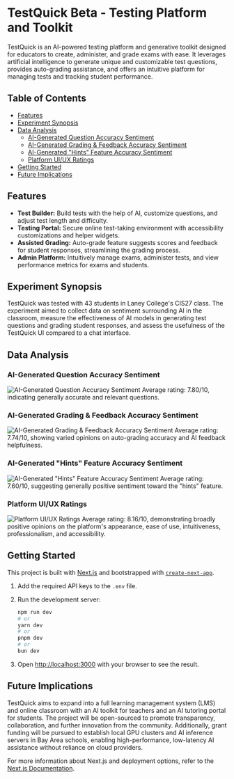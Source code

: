 # TestQuick Beta - Testing Platform and Toolkit

TestQuick is an AI-powered testing platform and generative toolkit designed for educators to create, administer, and grade exams with ease. It leverages artificial intelligence to generate unique and customizable test questions, provides auto-grading assistance, and offers an intuitive platform for managing tests and tracking student performance.

## Table of Contents

- [Features](#features)
- [Experiment Synopsis](#experiment-synopsis)
- [Data Analysis](#data-analysis)
  - [AI-Generated Question Accuracy Sentiment](#ai-generated-question-accuracy-sentiment)
  - [AI-Generated Grading & Feedback Accuracy Sentiment](#ai-generated-grading--feedback-accuracy-sentiment)
  - [AI-Generated "Hints" Feature Accuracy Sentiment](#ai-generated-hints-feature-accuracy-sentiment)
  - [Platform UI/UX Ratings](#platform-uiux-ratings)
- [Getting Started](#getting-started)
- [Future Implications](#future-implications)

## Features

- **Test Builder:** Build tests with the help of AI, customize questions, and adjust test length and difficulty.
- **Testing Portal:** Secure online test-taking environment with accessibility customizations and helper widgets.
- **Assisted Grading:** Auto-grade feature suggests scores and feedback for student responses, streamlining the grading process.
- **Admin Platform:** Intuitively manage exams, administer tests, and view performance metrics for exams and students.

## Experiment Synopsis

TestQuick was tested with 43 students in Laney College's CIS27 class. The experiment aimed to collect data on sentiment surrounding AI in the classroom, measure the effectiveness of AI models in generating test questions and grading student responses, and assess the usefulness of the TestQuick UI compared to a chat interface.

## Data Analysis

### AI-Generated Question Accuracy Sentiment
![AI-Generated Question Accuracy Sentiment](path/to/question_accuracy_sentiment.png)
Average rating: 7.80/10, indicating generally accurate and relevant questions.

### AI-Generated Grading & Feedback Accuracy Sentiment
![AI-Generated Grading & Feedback Accuracy Sentiment](path/to/grading_feedback_accuracy_sentiment.png)
Average rating: 7.74/10, showing varied opinions on auto-grading accuracy and AI feedback helpfulness.

### AI-Generated "Hints" Feature Accuracy Sentiment
![AI-Generated "Hints" Feature Accuracy Sentiment](path/to/hints_accuracy_sentiment.png)
Average rating: 7.60/10, suggesting generally positive sentiment toward the "hints" feature.

### Platform UI/UX Ratings
![Platform UI/UX Ratings](path/to/ui_ux_ratings.png)
Average rating: 8.16/10, demonstrating broadly positive opinions on the platform's appearance, ease of use, intuitiveness, professionalism, and accessibility.

## Getting Started

This project is built with [Next.js](https://nextjs.org/) and bootstrapped with [`create-next-app`](https://github.com/vercel/next.js/tree/canary/packages/create-next-app).

1. Add the required API keys to the `.env` file.

2. Run the development server:

   ```bash
   npm run dev
   # or
   yarn dev
   # or
   pnpm dev
   # or
   bun dev
   ```

3. Open [http://localhost:3000](http://localhost:3000) with your browser to see the result.

## Future Implications

TestQuick aims to expand into a full learning management system (LMS) and online classroom with an AI toolkit for teachers and an AI tutoring portal for students. The project will be open-sourced to promote transparency, collaboration, and further innovation from the community. Additionally, grant funding will be pursued to establish local GPU clusters and AI inference servers in Bay Area schools, enabling high-performance, low-latency AI assistance without reliance on cloud providers.

For more information about Next.js and deployment options, refer to the [Next.js Documentation](https://nextjs.org/docs).